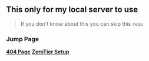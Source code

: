 ## This only for my local server to use

> If you don't know about this you can skip this `repo`

### Jump Page
**[404 Page](https://coolq4s.github.io/server-lnx/html/404/)**
**[ZeroTier Setup](https://github.com/coolq4s/server-lnx/blob/main/zerotier/setup-zerotier.md)**